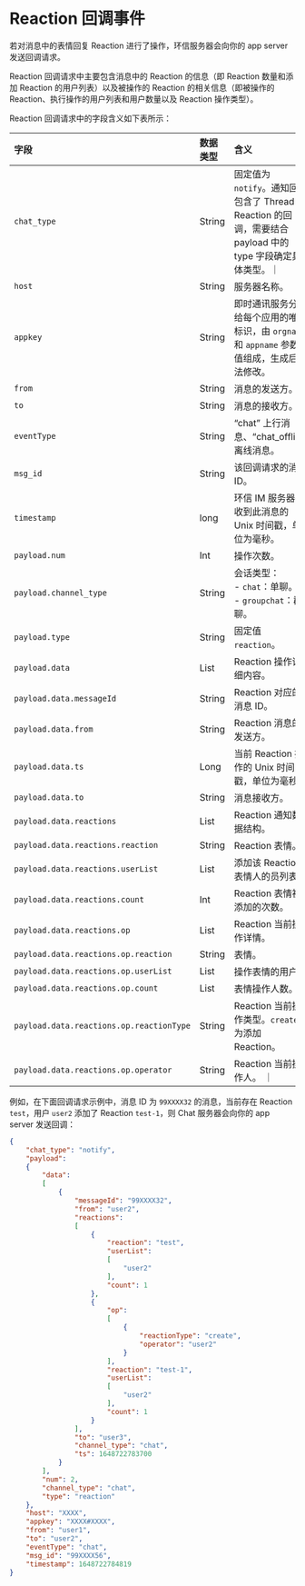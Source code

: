 # Reaction 回调事件

若对消息中的表情回复 Reaction 进行了操作，环信服务器会向你的 app server 发送回调请求。

Reaction 回调请求中主要包含消息中的 Reaction 的信息（即 Reaction 数量和添加 Reaction 的用户列表）以及被操作的 Reaction 的相关信息（即被操作的 Reaction、执行操作的用户列表和用户数量以及 Reaction 操作类型）。

Reaction 回调请求中的字段含义如下表所示：

| 字段             | 数据类型   | 含义             |
|:---------------|:-------|:---------------|
| `chat_type` | String | 固定值为 `notify`。通知回调包含了 Thread 和 Reaction 的回调，需要结合 payload 中的 type 字段确定具体类型。｜
| `host`            | String | 服务器名称。              |
| `appkey`          | String | 即时通讯服务分配给每个应用的唯一标识，由 `orgname` 和 `appname` 参数的值组成，生成后无法修改。 |
| `from`            | String | 消息的发送方。     |
| `to`              | String | 消息的接收方。   |
| `eventType`       | String | “chat” 上行消息、“chat_offline” 离线消息。   |
| `msg_id`          | String | 该回调请求的消息 ID。       |
| `timestamp`       | long   | 环信 IM 服务器接收到此消息的 Unix 时间戳，单位为毫秒。 |
| `payload.num`          | Int | 操作次数。       |
| `payload.channel_type` | String | 会话类型：<br/> - `chat`：单聊。<br/> - `groupchat`：群聊。  |
| `payload.type`         | String | 固定值 `reaction`。 |
| `payload.data`         | List   | Reaction 操作详细内容。 |
| `payload.data.messageId`         | String   | Reaction 对应的消息 ID。 |
| `payload.data.from`         | String   | Reaction 消息的发送方。 |
| `payload.data.ts` | Long | 当前 Reaction 操作的 Unix 时间戳，单位为毫秒。 |
| `payload.data.to` | String | 消息接收方。 |
| `payload.data.reactions`    | List | Reaction 通知数据结构。 |
| `payload.data.reactions.reaction`  | String | Reaction 表情。 |  
| `payload.data.reactions.userList`  | List | 添加该 Reaction 表情人的员列表。 |
| `payload.data.reactions.count`    | Int  | Reaction 表情被添加的次数。 |
| `payload.data.reactions.op`    | List | Reaction 当前操作详情。 |
| `payload.data.reactions.op.reaction`    | String | 表情。 |
| `payload.data.reactions.op.userList`    | List | 操作表情的用户。 |
| `payload.data.reactions.op.count`  | List | 表情操作人数。 |
| `payload.data.reactions.op.reactionType`  | String| Reaction 当前操作类型。`create` 为添加 Reaction。 |
| `payload.data.reactions.op.operator`    | String | Reaction 当前操作人。 ｜

例如，在下面回调请求示例中，消息 ID 为 `99XXXX32` 的消息，当前存在 Reaction `test`，用户 `user2` 添加了 Reaction `test-1`，则 Chat 服务器会向你的 app server 发送回调：

```json
{
    "chat_type": "notify",
    "payload":
    {
        "data":
        [
            {
                "messageId": "99XXXX32",
                "from": "user2",
                "reactions":
                [
                    {
                        "reaction": "test",
                        "userList":
                        [
                            "user2"
                        ],
                        "count": 1
                    },
                    {
                        "op":
                        [
                            {
                                "reactionType": "create",
                                "operator": "user2"
                            }
                        ],
                        "reaction": "test-1",
                        "userList":
                        [
                            "user2"
                        ],
                        "count": 1
                    }
                ],
                "to": "user3",
                "channel_type": "chat",
                "ts": 1648722783700
            }
        ],
        "num": 2,
        "channel_type": "chat",
        "type": "reaction"
    },
    "host": "XXXX",
    "appkey": "XXXX#XXXX",
    "from": "user1",
    "to": "user2",
    "eventType": "chat",
    "msg_id": "99XXXX56",
    "timestamp": 1648722784819
}
```